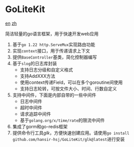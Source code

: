 # GoLiteKit

[en](readme.md) [zh](readme.zh.md)

简洁轻量的go语言框架，用于快速开发web应用

1. 基于`go 1.22 http.ServeMux`实现路由功能
2. 实现`context`接口，用于传递请求上下文
3. 提供`BaseController`基类，简化控制器编写
4. 基于`slog`的日志库封装
    - 支持日志分级和自定义格式
    - 支持AddXXX方法
    - 使用context传递Field，可以在多个goroutine间使用
    - 支持日志轮转，可按文件大小、时间、行数自定义
5. 支持中间件，下面是内部自带的一些中间件
   - 日志中间件
   - 超时中间件
   - 请求追踪中间件
   - 基于`golang.org/x/time/rate`的限流中间件
6. 集成了gorm和go-redis框架
7. 提供命令行工具*glk*，方便快速创建应用。请使用`go install github.com/hansir-hsj/GoLiteKit/glk@latest`进行安装